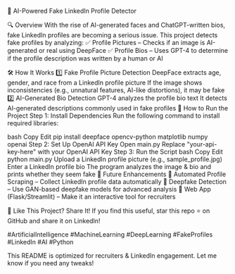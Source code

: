 🚀 AI-Powered Fake LinkedIn Profile Detector

🔍 Overview
With the rise of AI-generated faces and ChatGPT-written bios, fake LinkedIn profiles are becoming a serious issue. This project detects fake profiles by analyzing:
✅ Profile Pictures – Checks if an image is AI-generated or real using DeepFace
✅ Profile Bios – Uses GPT-4 to determine if the profile description was written by a human or AI

🛠 How It Works
1️⃣ Fake Profile Picture Detection
DeepFace extracts age, gender, and race from a LinkedIn profile picture
If the image shows inconsistencies (e.g., unnatural features, AI-like distortions), it may be fake
2️⃣ AI-Generated Bio Detection
GPT-4 analyzes the profile bio text
It detects AI-generated descriptions commonly used in fake profiles
🚀 How to Run the Project
Step 1: Install Dependencies
Run the following command to install required libraries:

bash
Copy
Edit
pip install deepface opencv-python matplotlib numpy openai
Step 2: Set Up OpenAI API Key
Open main.py
Replace "your-api-key-here" with your OpenAI API Key
Step 3: Run the Script
bash
Copy
Edit
python main.py
Upload a LinkedIn profile picture (e.g., sample_profile.jpg)
Enter a LinkedIn profile bio
The program analyzes the image & bio and prints whether they seem fake
📌 Future Enhancements
🚀 Automated Profile Scraping – Collect LinkedIn profile data automatically
🚀 Deepfake Detection – Use GAN-based deepfake models for advanced analysis
🚀 Web App (Flask/Streamlit) – Make it an interactive tool for recruiters

📢 Like This Project? Share It!
If you find this useful, star this repo ⭐ on GitHub and share it on LinkedIn!

#ArtificialIntelligence #MachineLearning #DeepLearning #FakeProfiles #LinkedIn #AI #Python

This README is optimized for recruiters & LinkedIn engagement. Let me know if you need any tweaks!
